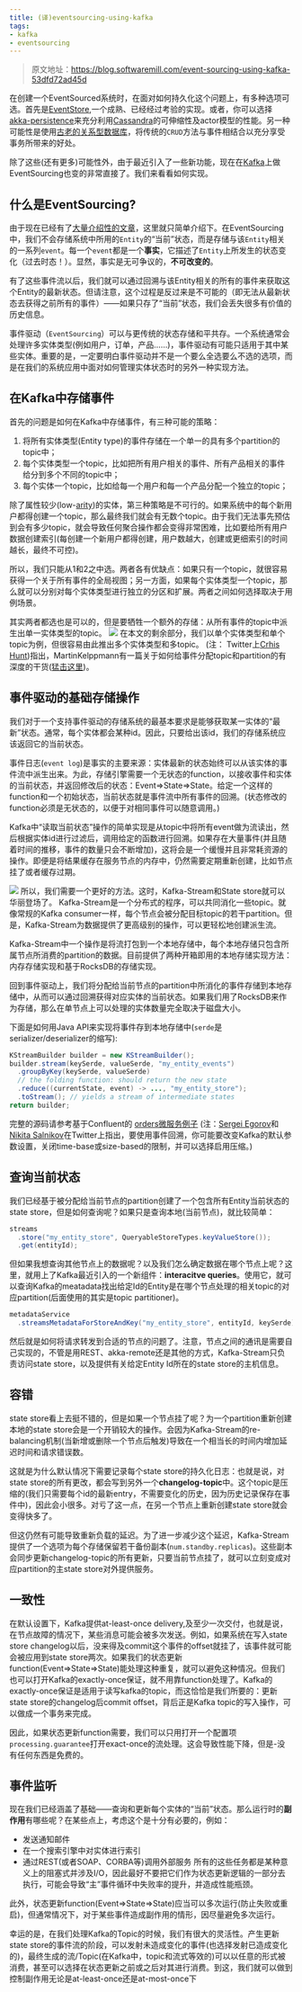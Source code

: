 ```yaml
---
title: (译)eventsourcing-using-kafka
tags:
- kafka
- eventsourcing
---
```

> 原文地址：https://blog.softwaremill.com/event-sourcing-using-kafka-53dfd72ad45d

在创建一个EventSourced系统时，在面对如何持久化这个问题上，有多种选项可选。首先是[EventStore](https://eventstore.org/),一个成熟、已经经过考验的实现。或者，你可以选择[akka-persistence](https://doc.akka.io/docs/akka/snapshot/persistence.html?language=scala)来充分利用[Cassandra](https://doc.akka.io/docs/akka/snapshot/persistence.html?language=scala)的可伸缩性及actor模型的性能。另一种可能性是使用[古老的关系型数据库](https://softwaremill.com/entry-level-event-sourcing/)，将传统的`CRUD`方法与事件相结合以充分享受事务所带来的好处。

除了这些(还有更多)可能性外，由于最近引入了一些新功能，现在在[Kafka](https://kafka.apache.org/)上做EventSourcing也变的非常直接了。我们来看看如何实现。


## 什么是EventSourcing?
由于现在已经有了[大量介绍性的文章](https://eventstore.org/docs/event-sourcing-basics/)，这里就只简单介绍下。在EventSourcing中，我们不会存储系统中所用的`Entity`的“当前”状态，而是存储与该`Entity`相关的一系列`event`。每一个`event`都是一个**事实**，它描述了`Entity`上所发生的状态变化（过去时态！）。显然，事实是无可争议的，**不可改变的**。

有了这些事件流以后，我们就可以通过回溯与该Entity相关的所有的事件来获取这个Entity的最新状态。但请注意，这个过程是反过来是不可能的（即无法从最新状态去获得之前所有的事件）——如果只存了“当前”状态，我们会丢失很多有价值的历史信息。

事件驱动（`EventSourcing`）可以与更传统的状态存储和平共存。一个系统通常会处理许多实体类型(例如用户，订单，产品……)，事件驱动有可能只适用于其中某些实体。重要的是，一定要明白事件驱动并不是一个要么全选要么不选的选项，而是在我们的系统应用中面对如何管理实体状态时的另外一种实现方法。

## 在Kafka中存储事件
首先的问题是如何在Kafka中存储事件，有三种可能的策略：
1. 将所有实体类型(Entity type)的事件存储在一个单一的具有多个partition的topic中；
2. 每个实体类型一个topic，比如把所有用户相关的事件、所有产品相关的事件给分到多个不同的topic中；
3. 每个实体一个topic，比如给每一个用户和每一个产品分配一个独立的topic；

除了属性较少(low-[arity](https://en.wikipedia.org/wiki/Arity))的实体，第三种策略是不可行的。如果系统中的每个新用户都得创建一个topic，那么最终我们就会有无数个topic。由于我们无法事先预估到会有多少topic，就会导致任何聚合操作都会变得非常困难，比如要给所有用户数据创建索引(每创建一个新用户都得创建，用户数越大，创建或更细索引的时间越长，最终不可控)。

所以，我们只能从1和2之中选。两者各有优缺点：如果只有一个topic，就很容易获得一个关于所有事件的全局视图；另一方面，如果每个实体类型一个topic，那么就可以分别对每个实体类型进行独立的分区和扩展。两者之间如何选择取决于用例场景。

其实两者都选也是可以的，但是要牺牲一个额外的存储：从所有事件的topic中派生出单一实体类型的topic。
![](/images/2018/09/1_ZOS8OMTL8eq6BJ2raJNCFg.png)
在本文的剩余部分，我们以单个实体类型和单个topic为例，但很容易由此推出多个实体类型和多topic。
(注： Twitter上[Crhis Hunt](https://twitter.com/huntchr/status/970964561498054656))指出，MartinKelppmann有一篇关于如何给事件分配topic和partition的有深度的干货([猛击这里](https://www.confluent.io/blog/put-several-event-types-kafka-topic/))。

## 事件驱动的基础存储操作
我们对于一个支持事件驱动的存储系统的最基本要求是能够获取某一实体的“最新”状态。通常，每个实体都会某种id。因此，只要给出该id，我们的存储系统应该返回它的当前状态。

事件日志(`event log`)是事实的主要来源：实体最新的状态始终可以从该实体的事件流中派生出来。为此，存储引擎需要一个无状态的function，以接收事件和实体的当前状态，并返回修改后的状态：Event=>State=>State。给定一个这样的function和一个初始状态，当前状态就是事件流中所有事件的回溯。(状态修改的function必须是无状态的，以便于对相同事件可以随意调用。)

Kafka中“读取当前状态”操作的简单实现是从topic中将所有event做为流读出，然后根据实体id进行过滤后，调用给定的函数进行回溯。如果存在大量事件(并且随着时间的推移，事件的数量只会不断增加)，这将会是一个缓慢并且非常耗资源的操作。即便是将结果缓存在服务节点的内存中，仍然需要定期重新创建，比如节点挂了或者缓存过期。

![](/images/2018/09/1_Za15jyvTEytEfzWfIhCAQQ.png)
所以，我们需要一个更好的方法。这时，Kafka-Stream和State store就可以华丽登场了。
Kafka-Stream是一个分布式的程序，可以共同消化一些topic。就像常规的Kafka consumer一样，每个节点会被分配目标topic的若干partition。但是，Kafka-Stream为数据提供了更高级别的操作，可以更轻松地创建派生流。

Kafka-Stream中一个操作是将流打包到一个本地存储中，每个本地存储只包含所属节点所消费的partition的数据。目前提供了两种开箱即用的本地存储实现方法：内存存储实现和基于RocksDB的存储实现。

回到事件驱动上，我们将分配给当前节点的partition中所消化的事件存储到本地存储中，从而可以通过回溯获得对应实体的当前状态。如果我们用了RocksDB来作为存储，那么在单节点上可以处理的实体数量完全取决于磁盘大小。

下面是如何用Java API来实现将事件存到本地存储中(`serde`是serializer/deserializer的缩写):

```java
KStreamBuilder builder = new KStreamBuilder();
builder.stream(keySerde, valueSerde, "my_entity_events")
  .groupByKey(keySerde, valueSerde)
  // the folding function: should return the new state
  .reduce((currentState, event) -> ..., "my_entity_store");
  .toStream(); // yields a stream of intermediate states
return builder;
```

完整的源码请参考基于Confluent的 [orders微服务例子](https://github.com/confluentinc/kafka-streams-examples/tree/4.0.0-post/src/main/java/io/confluent/examples/streams/microservices)
(注：[Sergei Egorov](https://twitter.com/bsideup/status/970717670881538048)和[Nikita Salnikov](https://twitter.com/iNikem/status/970880555922444288)在Twitter上指出，要使用事件回溯，你可能要改变Kafka的默认参数设置，关闭time-base或size-based的限制，并可以选择启用压缩。)

## 查询当前状态
我们已经基于被分配给当前节点的partition创建了一个包含所有Entity当前状态的state store，但是如何查询呢？如果只是查询本地(当前节点)，就比较简单：
```java
streams
  .store("my_entity_store", QueryableStoreTypes.keyValueStore());
  .get(entityId);
```

但如果我想查询其他节点上的数据呢？以及我们怎么确定数据在哪个节点上呢？这里，就用上了Kafka最近引入的一个新组件：**interacitve queries**。使用它，就可以查询Kafka的meatadata找出给定Id的Entity是在哪个节点处理的相关topic的对应partition(后面使用的其实是topic partitioner)。
```java
metadataService
  .streamsMetadataForStoreAndKey("my_entity_store", entityId, keySerde)
```

然后就是如何将请求转发到合适的节点的问题了。注意，节点之间的通讯是需要自己实现的，不管是用REST、akka-remote还是其他的方式，Kafka-Stream只负责访问state store，以及提供有关给定Entity Id所在的state store的主机信息。

## 容错
state store看上去挺不错的，但是如果一个节点挂了呢？为一个partition重新创建本地的state store会是一个开销较大的操作。会因为Kafka-Stream的re-balancing机制(当新增或删除一个节点后触发)导致在一个相当长的时间内增加延迟时间和请求错误数。

这就是为什么默认情况下需要记录每个state store的持久化日志：也就是说，对state store的所有更改，都会写到另外一个**changelog-topic**中。这个topic是压缩的(我们只需要每个id的最新entry，不需要变化的历史，因为历史记录保存在事件中)，因此会小很多。对亏了这一点，在另一个节点上重新创建state store就会变得快多了。

但这仍然有可能导致重新负载的延迟。为了进一步减少这个延迟，Kafka-Stream提供了一个选项为每个存储保留若干备份副本(`num.standby.replicas`)。这些副本会同步更新changelog-topic的所有更新，只要当前节点挂了，就可以立刻变成对应partition的主state store对外提供服务。

## 一致性
在默认设置下，Kafka提供at-least-once delivery,及至少一次交付，也就是说，在节点故障的情况下，某些消息可能会被多次发送。例如，如果系统在写入state store changelog以后，没来得及commit这个事件的offset就挂了，该事件就可能会被应用到state store两次。如果我们的状态更新function(Event=>State=>State)能处理这种重复，就可以避免这种情况。但我们也可以打开Kafka的exactly-once保证，就不用靠function处理了。Kafka的exactly-once保证是适用于读写kafka的topic，而这恰恰是我们所要的：更新state store的changelog后commit offset，背后正是Kafka topic的写入操作，可以做成一个事务来完成。

因此，如果状态更新function需要，我们可以只用打开一个配置项`processing.guarantee`打开exact-once的流处理。这会导致性能下降，但是-没有任何东西是免费的。

## 事件监听
现在我们已经涵盖了基础——查询和更新每个实体的“当前”状态。那么运行时的**副作用**有哪些呢？在某些点上，考虑这个是十分有必要的，例如：
* 发送通知邮件
* 在一个搜索引擎中对实体进行索引
* 通过REST(或者SOAP、CORBA等)调用外部服务
所有的这些任务都是某种意义上的阻塞式并涉及I/O，因此最好不要把它们作为状态更新逻辑的一部分去执行，可能会导致“主”事件循环中失败率的提升，并造成性能瓶颈。

此外，状态更新function(Event=>State=>State)应当可以多次运行(防止失败或重启)，但通常情况下，对于某些事件造成副作用的情形，因尽量避免多次运行。

幸运的是，在我们处理Kafka的Topic的时候，我们有很大的灵活性。产生更新state store的事件流的阶段，可以发射未造成变化的事件(也选择发射已造成变化的)，最终生成的流/Topic(在Kafka中，topic和流式等效的)可以以任意的形式被消费，甚至可以选择在状态更新之前或之后对其进行消费。到这，我们就可以做到控制副作用无论是at-least-once还是at-most-once下


